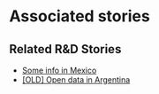 # Associated stories

<!-- !!DO NOT REMOVE!! start autogenerated hyperlinks -->
## Related R&D Stories
- [Some info in Mexico](../stories/?doc=MEX_01)
- [[OLD] Open data in Argentina](../stories/?doc=ARG_01)
<!-- !!DO NOT REMOVE!! end autogenerated hyperlinks -->
